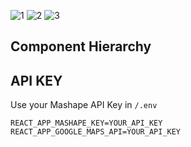 ![1](https://user-images.githubusercontent.com/99786/47276222-95798000-d583-11e8-8e13-05fbb7bd0e58.png)
![2](https://user-images.githubusercontent.com/99786/47276224-96121680-d583-11e8-81d8-20b877ae37cd.png)
![3](https://user-images.githubusercontent.com/99786/47276225-96121680-d583-11e8-8b4e-200b74699e7c.png)

## Component Hierarchy

## API KEY

Use your Mashape API Key in `/.env`

```
REACT_APP_MASHAPE_KEY=YOUR_API_KEY
REACT_APP_GOOGLE_MAPS_API=YOUR_API_KEY

```
